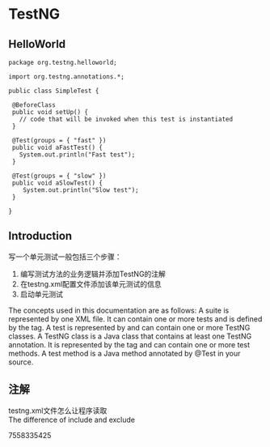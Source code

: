 TestNG
=====


## HelloWorld  
```  
package org.testng.helloworld;

import org.testng.annotations.*;

public class SimpleTest {

 @BeforeClass
 public void setUp() {
   // code that will be invoked when this test is instantiated
 }

 @Test(groups = { "fast" })
 public void aFastTest() {
   System.out.println("Fast test");
 }

 @Test(groups = { "slow" })
 public void aSlowTest() {
    System.out.println("Slow test");
 }

}  
```  


## Introduction   
写一个单元测试一般包括三个步骤：  
1. 编写测试方法的业务逻辑并添加TestNG的注解  
2. 在testng.xml配置文件添加该单元测试的信息  
3. 启动单元测试  

The concepts used in this documentation are as follows:
A suite is represented by one XML file. It can contain one or more tests and is defined by the <suite> tag.
A test is represented by <test> and can contain one or more TestNG classes.
A TestNG class is a Java class that contains at least one TestNG annotation. It is represented by the <class> tag and can contain one or more test methods.
A test method is a Java method annotated by @Test in your source.  


## 注解  

testng.xml文件怎么让程序读取  
The difference   of include and exclude




7558335425
